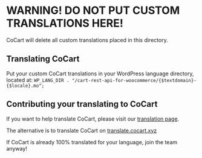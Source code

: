 # WARNING! DO NOT PUT CUSTOM TRANSLATIONS HERE!

CoCart will delete all custom translations placed in this directory.

## Translating CoCart

Put your custom CoCart translations in your WordPress language directory, located at: `WP_LANG_DIR . "/cart-rest-api-for-woocommerce/{$textdomain}-{$locale}.mo";`

## Contributing your translating to CoCart

If you want to help translate CoCart, please visit our [translation page](https://translate.wordpress.org/projects/wp-plugins/cart-rest-api-for-woocommerce).

The alternative is to translate CoCart on [translate.cocart.xyz](https://translate.cocart.xyz/projects/cart-rest-api-for-woocommerce/)

If CoCart is already 100% translated for your language, join the team anyway!